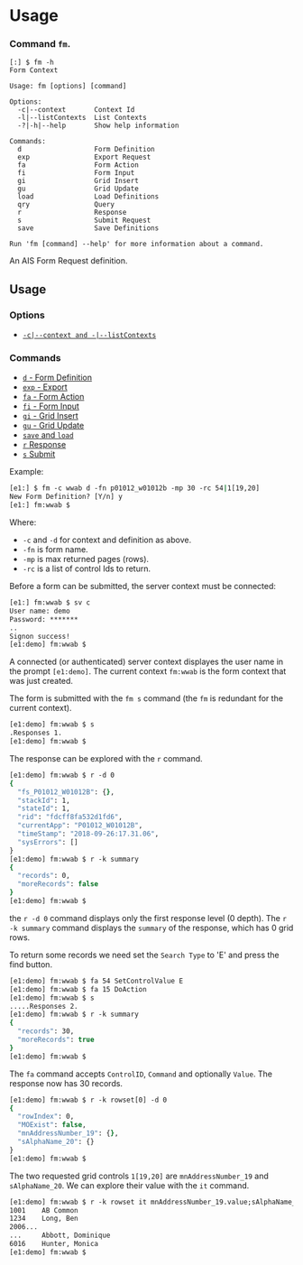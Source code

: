 ﻿# Usage
### Command `fm`.
```
[:] $ fm -h
Form Context

Usage: fm [options] [command]

Options:
  -c|--context       Context Id
  -l|--listContexts  List Contexts
  -?|-h|--help       Show help information

Commands:
  d                  Form Definition
  exp                Export Request
  fa                 Form Action
  fi                 Form Input
  gi                 Grid Insert
  gu                 Grid Update
  load               Load Definitions
  qry                Query
  r                  Response
  s                  Submit Request
  save               Save Definitions

Run 'fm [command] --help' for more information about a command.
```
An AIS Form Request definition.
## Usage
### Options
- [`-c|--context and -|--listContexts`](./opt-context-and-list.md)
### Commands
- [`d` - Form Definition](./opt-fr.md)
- [`exp` - Export](./cmd-exp.md)
- [`fa` - Form Action](./cmd-fa.md)
- [`fi` - Form Input](./cmd-fi.md)
- [`gi` - Grid Insert](./cmd-gi.md)
- [`gu` - Grid Update](./cmd-gu.md)
- [`save` and `load`](./cmd-save-and-load.md)
- [`r` Response](./cmd-respones.md)
- [`s` Submit](./cmd-submit.md)  

Example:
```csh
[e1:] $ fm -c wwab d -fn p01012_w01012b -mp 30 -rc 54|1[19,20]       
New Form Definition? [Y/n] y
[e1:] fm:wwab $ 
```
Where:
- `-c` and `-d` for context and definition as above.
- `-fn` is form name.
- `-mp` is max returned pages (rows).
- `-rc` is a list of control Ids to return.

Before a form can be submitted, the server context must be connected:
```csh
[e1:] fm:wwab $ sv c
User name: demo
Password: *******
..
Signon success!
[e1:demo] fm:wwab $ 
```

A connected (or authenticated) server context displayes the user name in the prompt `[e1:demo]`.  The current context `fm:wwab` is the form context that was just created.

The form is submitted with the `fm s` command (the `fm` is redundant for the current context).
```csh
[e1:demo] fm:wwab $ s
.Responses 1.
[e1:demo] fm:wwab $ 
```
The response can be explored with the `r` command.
```csh
[e1:demo] fm:wwab $ r -d 0
{
  "fs_P01012_W01012B": {},
  "stackId": 1,
  "stateId": 1,
  "rid": "fdcff8fa532d1fd6",
  "currentApp": "P01012_W01012B",
  "timeStamp": "2018-09-26:17.31.06",
  "sysErrors": []
}
[e1:demo] fm:wwab $ r -k summary
{
  "records": 0,
  "moreRecords": false
}
[e1:demo] fm:wwab $ 
```
the `r -d 0` command displays only the first response level (0 depth).  The `r -k summary` command displays the `summary` of the response, which has 0 grid rows.

To return some records we need set the `Search Type` to 'E' and press the find button.
```csh
[e1:demo] fm:wwab $ fa 54 SetControlValue E
[e1:demo] fm:wwab $ fa 15 DoAction
[e1:demo] fm:wwab $ s
.....Responses 2.
[e1:demo] fm:wwab $ r -k summary
{
  "records": 30,
  "moreRecords": true
}
[e1:demo] fm:wwab $ 
```
The `fa` command accepts `ControlID`, `Command` and optionally `Value`.  The response now has 30 records.
```csh
[e1:demo] fm:wwab $ r -k rowset[0] -d 0                  
{
  "rowIndex": 0,
  "MOExist": false,
  "mnAddressNumber_19": {},
  "sAlphaName_20": {}
}
[e1:demo] fm:wwab $
```
The two requested grid controls `1[19,20]` are `mnAddressNumber_19` and `sAlphaName_20`.  We can explore their value with the `it` command.
```csh
[e1:demo] fm:wwab $ r -k rowset it mnAddressNumber_19.value;sAlphaName_20.value
1001    AB Common   
1234    Long, Ben   
2006...
...     Abbott, Dominique   
6016    Hunter, Monica  
[e1:demo] fm:wwab $ 
```

